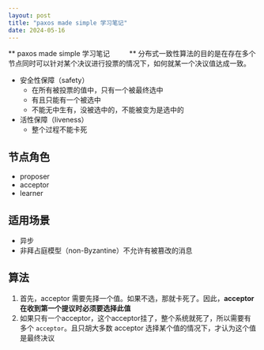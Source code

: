 ```yaml
---
layout: post
title: "paxos made simple 学习笔记"
date: 2024-05-16
---       
```


** paxos made simple 学习笔记          **
分布式一致性算法的目的是在存在多个节点同时可以针对某个决议进行投票的情况下，如何就某一个决议值达成一致。





- 安全性保障（safety）            
  - 在所有被投票的值中，只有一个被最终选中     
  - 有且只能有一个被选中    
  - 不能无中生有，没被选中的，不能被变为是选中的    
- 活性保障（liveness）  
  - 整个过程不能卡死  

## 节点角色 
- proposer    
- acceptor         
- learner  

## 适用场景
- 异步
- 非拜占庭模型（non-Byzantine）不允许有被篡改的消息

## 算法
1. 首先，acceptor 需要先择一个值。如果不选，那就卡死了。因此，**acceptor 在收到第一个提议时必须要选择此值**         
2. 如果只有一个acceptor，这个acceptor挂了，整个系统就死了，所以需要有多个 `acceptor`。且只胡大多数 acceptor 选择某个值的情况下，才认为这个值是最终决议













